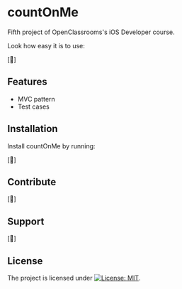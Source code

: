 countOnMe
========

Fifth project of OpenClassrooms's iOS Developer course.

Look how easy it is to use:

  [🚧]

Features
--------

- MVC pattern
- Test cases

Installation
------------

Install countOnMe by running:

  [🚧]

Contribute
----------

  [🚧]

Support
-------

  [🚧]

License
-------

The project is licensed under [![License: MIT](https://img.shields.io/badge/License-MIT-yellow.svg)](https://opensource.org/licenses/MIT).
